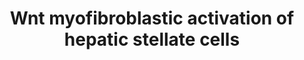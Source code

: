 ---
annotations:
- id: PW:0000003
  parent: signaling pathway
  type: Pathway Ontology
  value: signaling pathway
- id: CL:0000632
  parent: animal cell
  type: Cell Type Ontology
  value: hepatic stellate cell
- id: DOID:5082
  type: Disease Ontology
  value: liver cirrhosis
authors:
- AAR&Co
- Egonw
- MirellaKalafati
- Khanspers
- Eweitz
description: This pathway is modeled after figure 5 from Kweon et al. The WNT signaling
  pathway activates Beta-catenin which inhibits serine and cysteine proteases. This
  inhibition  of these proteins increases MeCP2 stability and induces epigenetic repression
  of Ppar-y leading to hepatic stellate cell myofibroblastic activation causing liver
  fibrosis which can lead to liver cirrhosis.
last-edited: 2021-05-07
organisms:
- Rattus norvegicus
redirect_from:
- /index.php/Pathway:WP3649
- /instance/WP3649
revision: null
schema-jsonld:
- '@context': https://schema.org/
  '@id': https://wikipathways.github.io/pathways/WP3649.html
  '@type': Dataset
  creator:
    '@type': Organization
    name: WikiPathways
  description: This pathway is modeled after figure 5 from Kweon et al. The WNT signaling
    pathway activates Beta-catenin which inhibits serine and cysteine proteases. This
    inhibition  of these proteins increases MeCP2 stability and induces epigenetic
    repression of Ppar-y leading to hepatic stellate cell myofibroblastic activation
    causing liver fibrosis which can lead to liver cirrhosis.
  keywords:
  - Beta-Catenin
  - DPI
  - FJ9
  - Leupeptin
  - MeCP2
  - Ppar-y
  - Ser/Cys Peptidases
  - Wnt-3a
  license: CC0
  name: Wnt myofibroblastic activation of hepatic stellate cells
seo: CreativeWork
title: Wnt myofibroblastic activation of hepatic stellate cells
wpid: WP3649
---